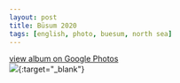 ```yaml
---
layout: post
title: Büsum 2020
tags: [english, photo, buesum, north sea]
---
```

[view album on Google Photos  
![](https://lh3.googleusercontent.com/pw/ACtC-3dN6W3shKEcQw31G87IfWO13lP1Tn4QbavEcAnzNoou1cdcd-_1Sowq-Xe144vLIlTkZuIsZxSUSgJqgn4N_p6OUAXkSPacZw0e4-KtJfy0fLDTEOEIHWuUzx1WxbW-CGGasCics-qFlRG_4axSX5o=w400)](https://photos.app.goo.gl/uanC8Pd9gjr7cNF98){:target="_blank"}
